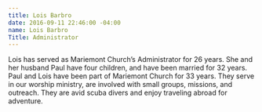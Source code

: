 ```yaml
---
title: Lois Barbro
date: 2016-09-11 22:46:00 -04:00
name: Lois Barbro
Title: Administrator
---
```


Lois has served as Mariemont Church’s Administrator for 26 years. She and her husband Paul have four children, and have been married for 32 years. Paul and Lois have been part of Mariemont Church for 33 years. They serve in our worship ministry, are involved with small groups, missions, and outreach. They are avid scuba divers and enjoy traveling abroad for adventure.
